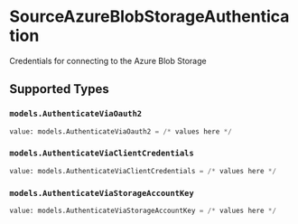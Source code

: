 # SourceAzureBlobStorageAuthentication

Credentials for connecting to the Azure Blob Storage


## Supported Types

### `models.AuthenticateViaOauth2`

```python
value: models.AuthenticateViaOauth2 = /* values here */
```

### `models.AuthenticateViaClientCredentials`

```python
value: models.AuthenticateViaClientCredentials = /* values here */
```

### `models.AuthenticateViaStorageAccountKey`

```python
value: models.AuthenticateViaStorageAccountKey = /* values here */
```

